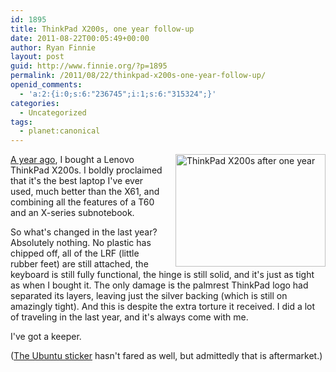 ```yaml
---
id: 1895
title: ThinkPad X200s, one year follow-up
date: 2011-08-22T00:05:49+00:00
author: Ryan Finnie
layout: post
guid: http://www.finnie.org/?p=1895
permalink: /2011/08/22/thinkpad-x200s-one-year-follow-up/
openid_comments:
  - 'a:2:{i:0;s:6:"236745";i:1;s:6:"315324";}'
categories:
  - Uncategorized
tags:
  - planet:canonical
---
```

<span style="float: right; margin-left: 1em;"><a href="http://www.flickr.com/photos/fo0bar/6068206599/" title="ThinkPad X200s after one year by Ryan Finnie, on Flickr"><img src="http://farm7.static.flickr.com/6070/6068206599_748de80737_m.jpg" width="240" height="180" alt="ThinkPad X200s after one year" /></a></span>[A year ago](http://www.finnie.org/2010/08/13/lenovo-thinkpad-x200s/), I bought a Lenovo ThinkPad X200s. I boldly proclaimed that it's the best laptop I've ever used, much better than the X61, and combining all the features of a T60 and an X-series subnotebook.

So what's changed in the last year? Absolutely nothing. No plastic has chipped off, all of the LRF (little rubber feet) are still attached, the keyboard is still fully functional, the hinge is still solid, and it's just as tight as when I bought it. The only damage is the palmrest ThinkPad logo had separated its layers, leaving just the silver backing (which is still on amazingly tight). And this is despite the extra torture it received. I did a lot of traveling in the last year, and it's always come with me.

I've got a keeper.

([The Ubuntu sticker](http://www.flickr.com/photos/fo0bar/6068206821/) hasn't fared as well, but admittedly that is aftermarket.)
